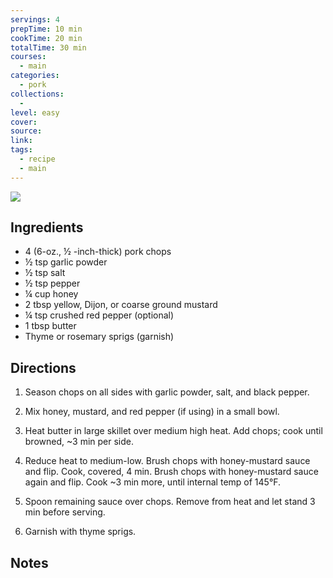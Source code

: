 ```yaml
---
servings: 4
prepTime: 10 min
cookTime: 20 min
totalTime: 30 min
courses:
  - main
categories:
  - pork
collections:
  -
level: easy
cover:
source:
link:
tags:
  - recipe
  - main
---
```


![](Extras/Attachments/honeyMustardPorkChops.png)


## Ingredients

- 4 (6-oz., ½ -inch-thick) pork chops
- ½ tsp garlic powder
- ½ tsp salt
- ½ tsp pepper
- ¼ cup honey
- 2 tbsp yellow, Dijon, or coarse ground mustard
- ¼ tsp crushed red pepper (optional)
- 1 tbsp butter
- Thyme or rosemary sprigs (garnish)


## Directions

1. Season chops on all sides with garlic powder, salt, and black pepper.

2. Mix honey, mustard, and red pepper (if using) in a small bowl.

3. Heat butter in large skillet over medium high heat. Add chops; cook until browned, ~3 min per side.

4. Reduce heat to medium-low. Brush chops with honey-mustard sauce and flip. Cook, covered, 4 min. Brush chops with honey-mustard sauce again and flip. Cook ~3 min more, until internal temp of 145°F.

5. Spoon remaining sauce over chops. Remove from heat and let stand 3 min before serving.

6. Garnish with thyme sprigs.


## Notes
